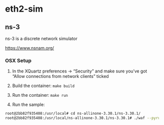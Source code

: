 # eth2-sim

## ns-3
ns-3 is a discrete network simulator

https://www.nsnam.org/

### OSX Setup 

1. In the XQuartz preferences -> “Security” and make sure you’ve got “Allow connections from network clients” ticked

2.  Build the container: `make build`

3.  Run the container: `make run`

4.  Run the sample:

```bash
root@2bb82f935408:/usr/local# cd ns-allinone-3.30.1/ns-3.30.1/
root@2bb82f935408:/usr/local/ns-allinone-3.30.1/ns-3.30.1# ./waf --pyrun src/flow-monitor/examples/wifi-olsr-flowmon.py --vis

```

